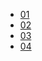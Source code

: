 * [01](/computerNode/cpp/objModel/01/)
* [02](/computerNode/cpp/objModel/02/)
* [03](/computerNode/cpp/objModel/03/)
* [04](/computerNode/cpp/objModel/04/)
